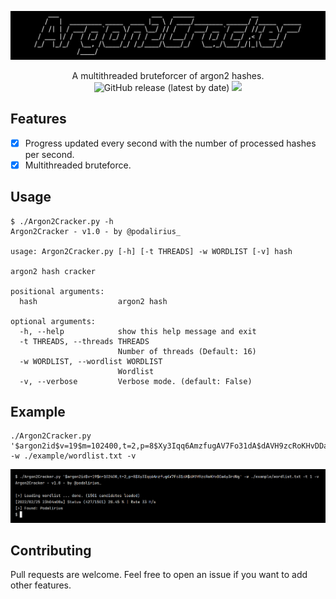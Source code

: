 ![](./.github/banner.png)

<p align="center">
    A multithreaded bruteforcer of argon2 hashes.
    <br>
    <img alt="GitHub release (latest by date)" src="https://img.shields.io/github/v/release/p0dalirius/Argon2Cracker">
    <a href="https://twitter.com/intent/follow?screen_name=podalirius_" title="Follow"><img src="https://img.shields.io/twitter/follow/podalirius_?label=Podalirius&style=social"></a>
    <br>
</p>

## Features

 - [x] Progress updated every second with the number of processed hashes per second.
 - [x] Multithreaded bruteforce.

## Usage

```
$ ./Argon2Cracker.py -h
Argon2Cracker - v1.0 - by @podalirius_

usage: Argon2Cracker.py [-h] [-t THREADS] -w WORDLIST [-v] hash

argon2 hash cracker

positional arguments:
  hash                  argon2 hash

optional arguments:
  -h, --help            show this help message and exit
  -t THREADS, --threads THREADS
                        Number of threads (Default: 16)
  -w WORDLIST, --wordlist WORDLIST
                        Wordlist
  -v, --verbose         Verbose mode. (default: False)

```

## Example

```
./Argon2Cracker.py '$argon2id$v=19$m=102400,t=2,p=8$Xy3Iqq6AmzfugAV7Fo31dA$dAVH9zcRoKHvDDaAy3rdWg' -w ./example/wordlist.txt -v
```

![](./.github/example.png)

## Contributing

Pull requests are welcome. Feel free to open an issue if you want to add other features.

